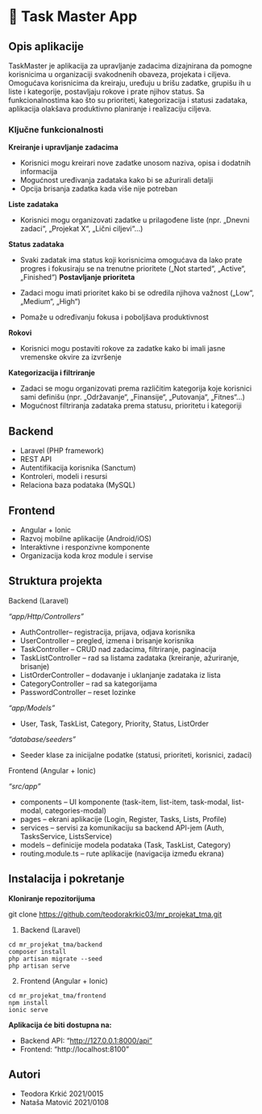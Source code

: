 # 📱 Task Master App
## Opis aplikacije
TaskMaster je aplikacija za upravljanje zadacima dizajnirana da pomogne korisnicima u organizaciji svakodnenih obaveza, projekata i  ciljeva. Omogućava korisnicima da kreiraju, uređuju u brišu zadatke, grupišu ih u liste i kategorije, postavljaju rokove i prate njihov status. Sa funkcionalnostima kao što su prioriteti, kategorizacija i statusi zadataka, aplikacija olakšava produktivno planiranje i realizaciju ciljeva.

### Ključne funkcionalnosti
**Kreiranje i upravljanje zadacima**
- Korisnici mogu kreirari nove zadatke unosom naziva, opisa i dodatnih informacija
- Mogućnost uređivanja zadataka kako bi se ažurirali detalji
- Opcija brisanja zadatka kada više nije potreban

**Liste zadataka**
- Korisnici mogu organizovati zadatke u prilagođene liste (npr. „Dnevni zadaci“, „Projekat X“, „Lični ciljevi“...)

**Status zadataka**
- Svaki zadatak ima status koji korisnicima omogućava da lako prate progres i fokusiraju se na trenutne prioritete („Not started“, „Active“, „Finished“)
**Postavljanje prioriteta**
  
- Zadaci mogu imati prioritet kako bi se odredila njihova važnost („Low“, „Medium“, „High“)
- Pomaže u određivanju fokusa i poboljšava produktivnost

**Rokovi**
- Korisnici mogu postaviti rokove za zadatke kako bi imali jasne vremenske okvire za izvršenje

**Kategorizacija i filtriranje**
- Zadaci se mogu organizovati prema različitim kategorija koje korisnici sami definišu (npr. „Održavanje“, „Finansije“, „Putovanja“, „Fitnes“...)
- Mogućnost filtriranja zadataka prema statusu, prioritetu i kategoriji

## Backend
- Laravel (PHP framework)  
- REST API  
- Autentifikacija korisnika (Sanctum)  
- Kontroleri, modeli i resursi  
- Relaciona baza podataka (MySQL)

## Frontend
- Angular + Ionic
- Razvoj mobilne aplikacije (Android/iOS)  
- Interaktivne i responzivne komponente  
- Organizacija koda kroz module i servise  

## Struktura projekta
Backend (Laravel)

 *“app/Http/Controllers”*
  - AuthController– registracija, prijava, odjava korisnika  
  - UserController – pregled, izmena i brisanje korisnika  
  - TaskController – CRUD nad zadacima, filtriranje, paginacija  
  - TaskListController – rad sa listama zadataka (kreiranje, ažuriranje, brisanje)  
  - ListOrderController – dodavanje i uklanjanje zadataka iz lista  
  - CategoryController – rad sa kategorijama  
  - PasswordController – reset lozinke  

  *“app/Models”*  
  - User, Task, TaskList, Category, Priority, Status, ListOrder

 *“database/seeders”*
  - Seeder klase za inicijalne podatke (statusi, prioriteti, korisnici, zadaci)  

Frontend (Angular + Ionic)

*“src/app”*
  - components – UI komponente (task-item, list-item, task-modal, list-modal, categories-modal)  
  - pages – ekrani aplikacije (Login, Register, Tasks, Lists, Profile)  
  - services – servisi za komunikaciju sa backend API-jem (Auth, TasksService, ListsService)  
  - models – definicije modela podataka (Task, TaskList, Category)  
  - routing.module.ts – rute aplikacije (navigacija između ekrana)

## Instalacija i pokretanje

**Kloniranje repozitorijuma**

git clone https://github.com/teodorakrkic03/mr_projekat_tma.git

1. Backend (Laravel)
```
cd mr_projekat_tma/backend
composer install
php artisan migrate --seed
php artisan serve
```

2. Frontend (Angular + Ionic)
```
cd mr_projekat_tma/frontend
npm install
ionic serve
```

**Aplikacija će biti dostupna na:** 
- Backend API: “http://127.0.0.1:8000/api”  
- Frontend: “http://localhost:8100”

## Autori
- Teodora Krkić 2021/0015  
- Nataša Matović 2021/0108  
